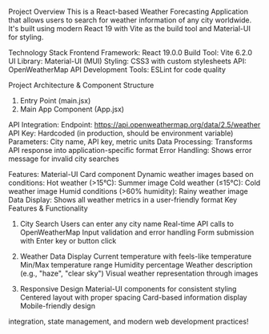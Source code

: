 Project Overview
This is a React-based Weather Forecasting Application that allows users to search for weather information of any city worldwide. It's built using modern React 19 with Vite as the build tool and Material-UI for styling.

Technology Stack
Frontend Framework: React 19.0.0
Build Tool: Vite 6.2.0
UI Library: Material-UI (MUI)
Styling: CSS3 with custom stylesheets
API: OpenWeatherMap API
Development Tools: ESLint for code quality

Project Architecture & Component Structure
1. Entry Point (main.jsx)
2. Main App Component (App.jsx)

API Integration:
Endpoint: https://api.openweathermap.org/data/2.5/weather
API Key: Hardcoded (in production, should be environment variable)
Parameters: City name, API key, metric units
Data Processing: Transforms API response into application-specific format
Error Handling: Shows error message for invalid city searches

Features:
Material-UI Card component
Dynamic weather images based on conditions:
Hot weather (>15°C): Summer image
Cold weather (≤15°C): Cold weather image
Humid conditions (>60% humidity): Rainy weather image
Data Display: Shows all weather metrics in a user-friendly format
Key Features & Functionality

1. City Search
Users can enter any city name
Real-time API calls to OpenWeatherMap
Input validation and error handling
Form submission with Enter key or button click

2. Weather Data Display
Current temperature with feels-like temperature
Min/Max temperature range
Humidity percentage
Weather description (e.g., "haze", "clear sky")
Visual weather representation through images

3. Responsive Design
Material-UI components for consistent styling
Centered layout with proper spacing
Card-based information display
Mobile-friendly design

integration, state management, and modern web development practices!
